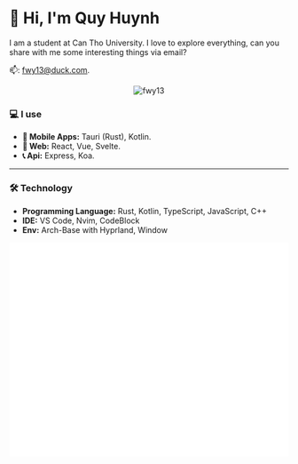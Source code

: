 # 👋 Hi, I'm Quy Huynh
I am a student at Can Tho University. I love to explore everything, can you share with me some interesting things via email?

📫: fwy13@duck.com.

<div align="center">
  
  ![fwy13](https://count.getloli.com/get/@fwy13?theme=booru-helltaker)
</div>

### 💻 I use

- **📱 Mobile Apps:** Tauri (Rust), Kotlin.
- **🧰 Web:** React, Vue, Svelte.
- **📞 Api:** Express, Koa.

---

### 🛠️ Technology

- **Programming Language:** Rust, Kotlin, TypeScript, JavaScript, C++
- **IDE:** VS Code, Nvim, CodeBlock
- **Env:** Arch-Base with Hyprland, Window
<div align="center">

  ![Metrics](github-metrics.svg)
</div>

